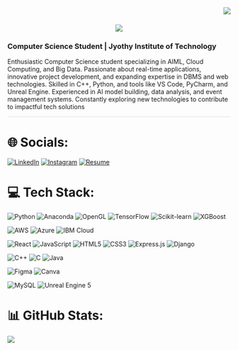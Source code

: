 <img align="right" src="https://visitor-badge.laobi.icu/badge?page_id=achalnm.achalnm" />

<h1 align="Center">
    <img src="https://readme-typing-svg.herokuapp.com/?font=Righteous&size=35&center=true&vCenter=true&width=500&height=70&duration=4000&lines=Hi+There!;+I'm+Achal+N!;" />
</h1>

<h3 align="left">Computer Science Student | Jyothy Institute of Technology</h3>
<p align="left">Enthusiastic Computer Science student specializing in AIML, Cloud Computing, and Big Data. Passionate about real-time applications, innovative project development, and expanding expertise in DBMS and web technologies. Skilled in C++, Python, and tools like VS Code, PyCharm, and Unreal Engine. Experienced in AI model building, data analysis, and event management systems. Constantly exploring new technologies to contribute to impactful tech solutions</p>

<hr style="border: 0; height: 1px; background: #ddd;" />
 
# 🌐 Socials:
[![LinkedIn](https://img.shields.io/badge/LinkedIn-%230077B5.svg?logo=linkedin&logoColor=white)](https://www.linkedin.com/in/achal-n-35153821b) [![Instagram](https://img.shields.io/badge/Instagram-%23E4405F.svg?logo=Instagram&logoColor=white)](https://instagram.com/achal_n26) [![Resume](https://img.shields.io/badge/Resume-%23FF5722.svg?logo=todoist&logoColor=white)](https://drive.google.com/file/d/1tqo_voG40kqwPLi8mJhbHzlGuDZoJo1K/view?usp=drive_link)

# 💻 Tech Stack:
![Python](https://img.shields.io/badge/python-3670A0?style=for-the-badge&logo=python&logoColor=ffdd54)
![Anaconda](https://img.shields.io/badge/Anaconda-%2344A833.svg?style=for-the-badge&logo=anaconda&logoColor=white)
![OpenGL](https://img.shields.io/badge/OpenGL-%23FFFFFF.svg?style=for-the-badge&logo=opengl)
![TensorFlow](https://img.shields.io/badge/TensorFlow-%23FF6F00.svg?style=for-the-badge&logo=tensorflow&logoColor=white) 
![Scikit-learn](https://img.shields.io/badge/Scikit--learn-%23F7931E.svg?style=for-the-badge&logo=scikit-learn&logoColor=white) <!-- Added Scikit-learn -->
![XGBoost](https://img.shields.io/badge/XGBoost-%23F0BB00.svg?style=for-the-badge&logo=xgboost&logoColor=white) <!-- Added XGBoost -->

![AWS](https://img.shields.io/badge/AWS-%23FF9900.svg?style=for-the-badge&logo=amazonaws&logoColor=white) 
![Azure](https://img.shields.io/badge/Azure-%230077B5.svg?style=for-the-badge&logo=microsoftazure&logoColor=white) 
![IBM Cloud](https://img.shields.io/badge/IBM%20Cloud-%2304A5E6.svg?style=for-the-badge&logo=ibm&logoColor=white) 

![React](https://img.shields.io/badge/react-%2320232a.svg?style=for-the-badge&logo=react&logoColor=%2361DAFB)
![JavaScript](https://img.shields.io/badge/javascript-%23323330.svg?style=for-the-badge&logo=javascript&logoColor=%23F7DF1E)
![HTML5](https://img.shields.io/badge/html5-%23E34F26.svg?style=for-the-badge&logo=html5&logoColor=white)
![CSS3](https://img.shields.io/badge/css3-%231572B6.svg?style=for-the-badge&logo=css3&logoColor=white)
![Express.js](https://img.shields.io/badge/express.js-%23404d59.svg?style=for-the-badge&logo=express&logoColor=%2361DAFB)
![Django](https://img.shields.io/badge/Django-%23092D44.svg?style=for-the-badge&logo=django&logoColor=white) <!-- Added Django -->

![C++](https://img.shields.io/badge/c++-%2300599C.svg?style=for-the-badge&logo=c%2B%2B&logoColor=white)
![C](https://img.shields.io/badge/c-%2300599C.svg?style=for-the-badge&logo=c&logoColor=white)
![Java](https://img.shields.io/badge/java-%23ED8B00.svg?style=for-the-badge&logo=openjdk&logoColor=white)

![Figma](https://img.shields.io/badge/figma-%23F24E1E.svg?style=for-the-badge&logo=figma&logoColor=white)
![Canva](https://img.shields.io/badge/Canva-%2300C4CC.svg?style=for-the-badge&logo=Canva&logoColor=white)

![MySQL](https://img.shields.io/badge/mysql-4479A1.svg?style=for-the-badge&logo=mysql&logoColor=white)
![Unreal Engine 5](https://img.shields.io/badge/Unreal%20Engine%205-%232C3E50.svg?style=for-the-badge&logo=unrealengine&logoColor=white) <!-- Added Unreal Engine 5 -->



# 📊 GitHub Stats:
![](https://github-readme-stats.vercel.app/api/top-langs/?username=achalnm&theme=dark&hide_border=false&include_all_commits=true&count_private=false&layout=compact)
  

